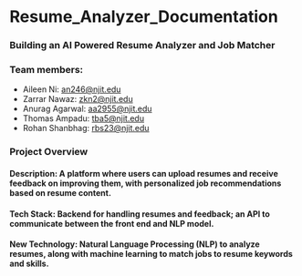 # Resume_Analyzer_Documentation
### Building an AI Powered Resume Analyzer and Job Matcher
### Team members:
* Aileen Ni: an246@njit.edu
* Zarrar Nawaz: zkn2@njit.edu
* Anurag Agarwal: aa2955@njit.edu
* Thomas Ampadu: tba5@njit.edu
* Rohan Shanbhag: rbs23@njit.edu

### Project Overview
#### Description: A platform where users can upload resumes and receive feedback on improving them, with personalized job recommendations based on resume content.
#### Tech Stack: Backend for handling resumes and feedback; an API to communicate between the front end and NLP model.
#### New Technology: Natural Language Processing (NLP) to analyze resumes, along with machine learning to match jobs to resume keywords and skills.
